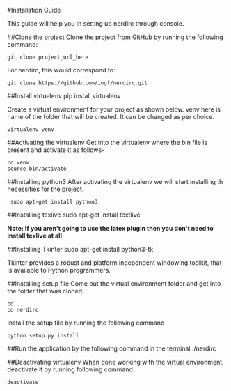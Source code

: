 #Installation Guide

This guide will help you in setting up nerdirc through console.

##Clone the project
Clone the project from GitHub by running the following command:

    git clone project_url_here

For nerdirc, this would correspond to:

    git clone https://github.com/iogf/nerdirc.git

##Install virtualenv
	pip install virtualenv

Create a virtual environment for your project as shown below. venv here is name of the folder that will be created. 
	It can be changed as per choice.
	
	virtualenv venv

##Activating the virtualenv
Get into the virtualenv where the bin file is present and activate it as follows-

	cd venv
	source bin/activate

##Installing python3
After activating the virtualenv we will start installing th necessities for the project.

	 sudo apt-get install python3

##Installing texlive
	sudo apt-get install textlive

**Note: If you aren't going to use the latex plugin then you don't need to install texlive at all.**

##Installing Tkinter
	sudo apt-get install python3-tk

Tkinter provides a robust and platform independent windowing toolkit, that is available to Python programmers.

##Installing setup file
Come out the virtual environment folder and get into the folder that was cloned.

	cd .. 
	cd nerdirc

Install the setup file by running the following command

	python setup.py install

##Run the application by the following command in the terminal
	./nerdirc

##Deactivating virtualenv
When done working with the virtual environment, deactivate it by running following command.
	
	deactivate
